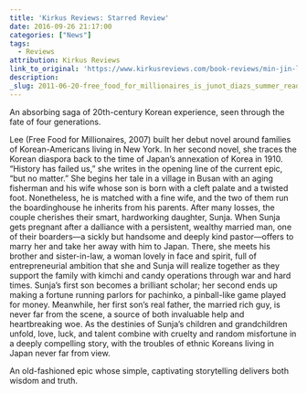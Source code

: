 ```yaml
---
title: 'Kirkus Reviews: Starred Review'
date: 2016-09-26 21:17:00
categories: ["News"]
tags:
  - Reviews
attribution: Kirkus Reviews
link_to_original: 'https://www.kirkusreviews.com/book-reviews/min-jin-lee/pachinko/'
description:
_slug: 2011-06-20-free_food_for_millionaires_is_junot_diazs_summer_reading_pick_at_the_new_yo
---
```



An absorbing saga of 20th-century Korean experience, seen through the fate of four generations.

Lee (Free Food for Millionaires, 2007) built her debut novel around families of Korean-Americans living in New York. In her second novel, she traces the Korean diaspora back to the time of Japan’s annexation of Korea in 1910. “History has failed us,” she writes in the opening line of the current epic, “but no matter.” She begins her tale in a village in Busan with an aging fisherman and his wife whose son is born with a cleft palate and a twisted foot. Nonetheless, he is matched with a fine wife, and the two of them run the boardinghouse he inherits from his parents. After many losses, the couple cherishes their smart, hardworking daughter, Sunja. When Sunja gets pregnant after a dalliance with a persistent, wealthy married man, one of their boarders—a sickly but handsome and deeply kind pastor—offers to marry her and take her away with him to Japan. There, she meets his brother and sister-in-law, a woman lovely in face and spirit, full of entrepreneurial ambition that she and Sunja will realize together as they support the family with kimchi and candy operations through war and hard times. Sunja’s first son becomes a brilliant scholar; her second ends up making a fortune running parlors for pachinko, a pinball-like game played for money. Meanwhile, her first son’s real father, the married rich guy, is never far from the scene, a source of both invaluable help and heartbreaking woe. As the destinies of Sunja’s children and grandchildren unfold, love, luck, and talent combine with cruelty and random misfortune in a deeply compelling story, with the troubles of ethnic Koreans living in Japan never far from view.

An old-fashioned epic whose simple, captivating storytelling delivers both wisdom and truth.